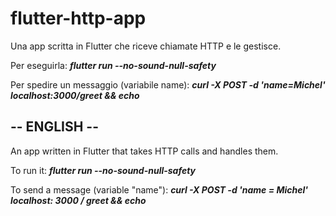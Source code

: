 # flutter-http-app
Una app scritta in Flutter che riceve chiamate HTTP e le gestisce.

Per eseguirla: 
___flutter run --no-sound-null-safety___

Per spedire un messaggio (variabile name):
___curl -X POST -d 'name=Michel' localhost:3000/greet && echo___

## -- ENGLISH --

An app written in Flutter that takes HTTP calls and handles them.

To run it: 
___flutter run --no-sound-null-safety___

To send a message (variable "name"): 
___curl -X POST -d 'name = Michel' localhost: 3000 / greet && echo___
